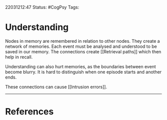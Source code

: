 22031212:47
Status:  #CogPsy 
Tags:

# Understanding
Nodes in memory are remembered in relation to other nodes. They create a network of memories. Each event must be analysed and understood to be saved in our memory. The connections create [[Retrieval paths]] which then help in recall.

Understanding can also hurt memories, as the boundaries between event become blurry. It is hard to distinguish when one episode starts and another ends.

These connections can cause [[Intrusion errors]].

---
# References